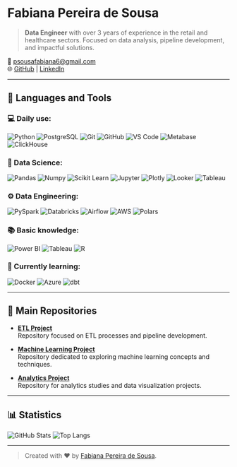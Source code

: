 # Fabiana Pereira de Sousa

> **Data Engineer** with over 3 years of experience in the retail and healthcare sectors. Focused on data analysis, pipeline development, and impactful solutions.

📧 psousafabiana6@gmail.com  
🌐 [GitHub](https://github.com/fabp-sousa) | [LinkedIn](https://linkedin.com/in/fabiana-sousa-)

---

## 🚀 Languages and Tools

### 💻 Daily use:
![Python](https://img.shields.io/badge/-Python-3776AB?logo=python&logoColor=white&style=for-the-badge)
![PostgreSQL](https://img.shields.io/badge/-PostgreSQL-4169E1?logo=postgresql&logoColor=white&style=for-the-badge)
![Git](https://img.shields.io/badge/-Git-F05032?logo=git&logoColor=white&style=for-the-badge)
![GitHub](https://img.shields.io/badge/-GitHub-181717?logo=github&logoColor=white&style=for-the-badge)
![VS Code](https://img.shields.io/badge/-VS%20Code-0078D4?logo=visualstudiocode&logoColor=white&style=for-the-badge)
![Metabase](https://img.shields.io/badge/-Metabase-509EE3?logo=metabase&logoColor=white&style=for-the-badge)
![ClickHouse](https://img.shields.io/badge/-ClickHouse-FABA00?logo=clickhouse&logoColor=white&style=for-the-badge)

### 🎲 Data Science:
![Pandas](https://img.shields.io/badge/-Pandas-150458?logo=pandas&logoColor=white&style=for-the-badge)
![Numpy](https://img.shields.io/badge/-Numpy-013243?logo=numpy&logoColor=white&style=for-the-badge)
![Scikit Learn](https://img.shields.io/badge/-Scikit%20Learn-F7931E?logo=scikitlearn&logoColor=white&style=for-the-badge)
![Jupyter](https://img.shields.io/badge/-Jupyter-F37626?logo=jupyter&logoColor=white&style=for-the-badge)
![Plotly](https://img.shields.io/badge/-Plotly-3F4F75?logo=plotly&logoColor=white&style=for-the-badge)
![Looker](https://img.shields.io/badge/-Looker-4285F4?logo=looker&logoColor=white&style=for-the-badge)
![Tableau](https://img.shields.io/badge/-Tableau-E97627?logo=tableau&logoColor=white&style=for-the-badge)

### ⚙️ Data Engineering:
![PySpark](https://img.shields.io/badge/-PySpark-E25A1C?logo=apachespark&logoColor=white&style=for-the-badge)
![Databricks](https://img.shields.io/badge/-Databricks-FF3621?logo=databricks&logoColor=white&style=for-the-badge)
![Airflow](https://img.shields.io/badge/-Apache%20Airflow-017CEE?logo=apacheairflow&logoColor=white&style=for-the-badge)
![AWS](https://img.shields.io/badge/-AWS-232F3E?logo=amazonaws&logoColor=white&style=for-the-badge)
![Polars](https://img.shields.io/badge/-Polars-7846DB?logo=polars&logoColor=white&style=for-the-badge)

### 📚 Basic knowledge:
![Power BI](https://img.shields.io/badge/-Power%20BI-F2C811?logo=powerbi&logoColor=black&style=for-the-badge)
![Tableau](https://img.shields.io/badge/-Tableau-E97627?logo=tableau&logoColor=white&style=for-the-badge)
![R](https://img.shields.io/badge/-R-276DC3?logo=r&logoColor=white&style=for-the-badge)

### 🌱 Currently learning:
![Docker](https://img.shields.io/badge/-Docker-2496ED?logo=docker&logoColor=white&style=for-the-badge)
![Azure](https://img.shields.io/badge/-Azure-0078D4?logo=microsoftazure&logoColor=white&style=for-the-badge)
![dbt](https://img.shields.io/badge/-dbt-F73F01?logo=dbt&logoColor=white&style=for-the-badge)

---

## 🌟 Main Repositories

- [**ETL Project**](https://github.com/fabp-sousa/ETL)  
  Repository focused on ETL processes and pipeline development.

- [**Machine Learning Project**](https://github.com/fabp-sousa/Machine-Learning)  
  Repository dedicated to exploring machine learning concepts and techniques.

- [**Analytics Project**](https://github.com/fabp-sousa/Data-Analysis)  
  Repository for analytics studies and data visualization projects.

---

## 📊 Statistics

![GitHub Stats](https://github-readme-stats.vercel.app/api?username=fabp-sousa&show_icons=true&theme=radical)
![Top Langs](https://github-readme-stats.vercel.app/api/top-langs/?username=fabp-sousa&layout=compact&theme=radical)

---

> Created with ❤️ by [Fabiana Pereira de Sousa](https://github.com/fabp-sousa).
